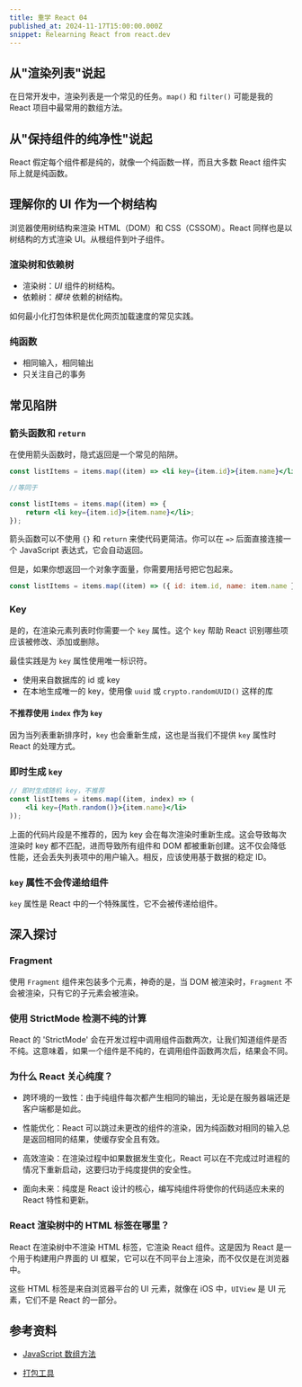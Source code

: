 ```yaml
---
title: 重学 React 04
published_at: 2024-11-17T15:00:00.000Z
snippet: Relearning React from react.dev
---
```


## 从"渲染列表"说起

在日常开发中，渲染列表是一个常见的任务。`map()` 和 `filter()` 可能是我的 React
项目中最常用的数组方法。

## 从"保持组件的纯净性"说起

React 假定每个组件都是纯的，就像一个纯函数一样，而且大多数 React
组件实际上就是纯函数。

## 理解你的 UI 作为一个树结构

浏览器使用树结构来渲染 HTML（DOM）和 CSS（CSSOM）。React
同样也是以树结构的方式渲染 UI。从根组件到叶子组件。

### 渲染树和依赖树

- 渲染树：_UI_ 组件的树结构。
- 依赖树：_模块_ 依赖的树结构。

如何最小化打包体积是优化网页加载速度的常见实践。

### 纯函数

- 相同输入，相同输出
- 只关注自己的事务

## 常见陷阱

### 箭头函数和 `return`

在使用箭头函数时，隐式返回是一个常见的陷阱。

```jsx
const listItems = items.map((item) => <li key={item.id}>{item.name}</li>);

//等同于

const listItems = items.map((item) => {
    return <li key={item.id}>{item.name}</li>;
});
```

箭头函数可以不使用 `{}` 和 `return` 来使代码更简洁。你可以在 `=>`
后面直接连接一个 JavaScript 表达式，它会自动返回。

但是，如果你想返回一个对象字面量，你需要用括号把它包起来。

```jsx
const listItems = items.map((item) => ({ id: item.id, name: item.name }));
```

### Key

是的，在渲染元素列表时你需要一个 `key` 属性。这个 `key` 帮助 React
识别哪些项应该被修改、添加或删除。

最佳实践是为 `key` 属性使用唯一标识符。

- 使用来自数据库的 id 或 key
- 在本地生成唯一的 key，使用像 `uuid` 或 `crypto.randomUUID()` 这样的库

#### 不推荐使用 `index` 作为 `key`

因为当列表重新排序时，`key` 也会重新生成，这也是当我们不提供 `key` 属性时 React
的处理方式。

### 即时生成 `key`

```jsx
// 即时生成随机 key，不推荐
const listItems = items.map((item, index) => (
    <li key={Math.random()}>{item.name}</li>
));
```

上面的代码片段是不推荐的，因为 key 会在每次渲染时重新生成。这会导致每次渲染时
key 都不匹配，进而导致所有组件和 DOM
都被重新创建。这不仅会降低性能，还会丢失列表项中的用户输入。相反，应该使用基于数据的稳定
ID。

### `key` 属性不会传递给组件

`key` 属性是 React 中的一个特殊属性，它不会被传递给组件。

## 深入探讨

### Fragment

使用 `Fragment` 组件来包装多个元素，神奇的是，当 DOM 被渲染时，`Fragment`
不会被渲染，只有它的子元素会被渲染。

### 使用 StrictMode 检测不纯的计算

React 的 'StrictMode'
会在开发过程中调用组件函数两次，让我们知道组件是否不纯。这意味着，如果一个组件是不纯的，在调用组件函数两次后，结果会不同。

### 为什么 React 关心纯度？

- 跨环境的一致性：由于纯组件每次都产生相同的输出，无论是在服务器端还是客户端都是如此。

- 性能优化：React
  可以跳过未更改的组件的渲染，因为纯函数对相同的输入总是返回相同的结果，使缓存安全且有效。

- 高效渲染：在渲染过程中如果数据发生变化，React
  可以在不完成过时进程的情况下重新启动，这要归功于纯度提供的安全性。

- 面向未来：纯度是 React 设计的核心，编写纯组件将使你的代码适应未来的 React
  特性和更新。

### React 渲染树中的 HTML 标签在哪里？

React 在渲染树中不渲染 HTML 标签，它渲染 React 组件。这是因为 React
是一个用于构建用户界面的 UI 框架，它可以在不同平台上渲染，而不仅仅是在浏览器中。

这些 HTML 标签是来自浏览器平台的 UI 元素，就像在 iOS 中，`UIView` 是 UI
元素，它们不是 React 的一部分。

## 参考资料

- [JavaScript 数组方法](https://developer.mozilla.org/en-US/docs/Web/JavaScript/Reference/Global_Objects/Array)

- [打包工具](https://developer.mozilla.org/en-US/docs/Learn/Tools_and_testing/Understanding_client-side_tools/Overview#the_modern_tooling_ecosystem)
